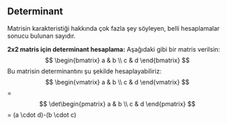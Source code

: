 ## Determinant

Matrisin karakteristiği hakkında çok fazla şey söyleyen, belli hesaplamalar sonucu bulunan sayıdır.

**2x2 matris için determinant hesaplama:** Aşağıdaki gibi bir matris verilsin:
$$
\begin{bmatrix}
a & b \\
c & d
\end{bmatrix}
$$
Bu matrisin determinantını şu şekilde hesaplayabiliriz:
$$
\begin{vmatrix}
a & b \\
c & d
\end{vmatrix}
$$ = $$
\det\begin{pmatrix}
a & b \\
c & d
\end{pmatrix}
$$ = (a \cdot d)-(b \cdot c)
